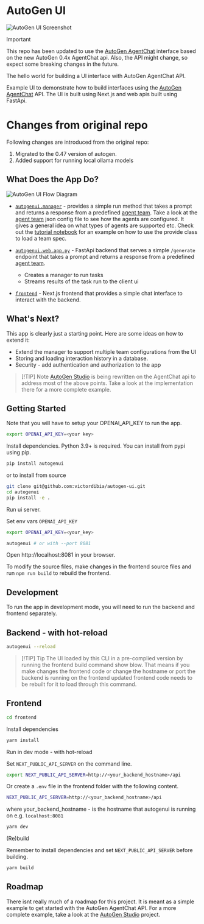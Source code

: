 # AutoGen UI

![AutoGen UI Screenshot](docs/images/autogenuiscreen.png)

> [!IMPORTANT]  
> This repo has been updated to use the [AutoGen AgentChat](https://microsoft.github.io/autogen/dev/user-guide/agentchat-user-guide/quickstart.html) interface based on the new AutoGen 0.4x AgentChat api. Also, the API might change, so expect some breaking changes in the future.

The hello world for building a UI interface with AutoGen AgentChat API.

Example UI to demonstrate how to build interfaces using the [AutoGen AgentChat](https://github.com/microsoft/autogen) API. The UI is built using Next.js and web apis built using FastApi.

# Changes from original repo
Following changes are introduced from the original repo:

1) Migrated to the 0.47 version of autogen.
2) Added support for running local ollama models

## What Does the App Do?

![AutoGen UI Flow Diagram](docs/images/flowdiag.png)

- [`autogenui.manager`](autogenui/manager.py) - provides a simple run method that takes a prompt and returns a response from a predefined [agent team](notebooks/default_team.json). Take a look at the [agent team](notebooks/default_team.json) json config file to see how the agents are configured. It gives a general idea on what types of agents are supported etc. Check out the [tutorial notebook](notebooks/tutorial.ipynb) for an example on how to use the provide class to load a team spec.

- [`autogenui.web.app.py`](autogenui/web/app.py) - FastApi backend that serves a simple `/generate` endpoint that takes a prompt and returns a response from a predefined [agent team](notebooks/default_team.json).

  - Creates a manager to run tasks
  - Streams results of the task run to the client ui

- [`frontend`](frontend) - Next.js frontend that provides a simple chat interface to interact with the backend.

## What's Next?

This app is clearly just a starting point. Here are some ideas on how to extend it:

- Extend the manager to support multiple team configurations from the UI
- Storing and loading interaction history in a database.
- Security - add authentication and authorization to the app

> [!TIP] Note
> [AutoGen Studio](https://github.com/microsoft/autogen/tree/main/python/packages/autogen-studio) is being rewritten on the AgentChat api to address most of the above points. Take a look at the implementation there for a more complete example.

## Getting Started

Note that you will have to setup your OPENAI_API_KEY to run the app.

```bash
export OPENAI_API_KEY=<your key>
```

Install dependencies. Python 3.9+ is required. You can install from pypi using pip.

```bash
pip install autogenui
```

or to install from source

```bash
git clone git@github.com:victordibia/autogen-ui.git
cd autogenui
pip install -e .
```

Run ui server.

Set env vars `OPENAI_API_KEY`

```bash
export OPENAI_API_KEY=<your_key>
```

```bash
autogenui # or with --port 8081
```

Open http://localhost:8081 in your browser.

To modify the source files, make changes in the frontend source files and run `npm run build` to rebuild the frontend.

## Development

To run the app in development mode, you will need to run the backend and frontend separately.

## Backend - with hot-reload

```bash
autogenui --reload
```

> [!TIP] Tip
> The UI loaded by this CLI in a pre-complied version by running the frontend build command show blow. That means if you make changes the frontend code or change the hostname or port the backend is running on the frontend updated frontend code needs to be rebuilt for it to load through this command.

## Frontend

```bash
cd frontend
```

Install dependencies

```bash
yarn install
```

Run in dev mode - with hot-reload

Set `NEXT_PUBLIC_API_SERVER` on the command line.

```bash
export NEXT_PUBLIC_API_SERVER=http://<your_backend_hostname>/api
```

Or create a `.env` file in the frontend folder with the following content.

```bash
NEXT_PUBLIC_API_SERVER=http://<your_backend_hostname>/api
```

where your_backend_hostname - is the hostname that autogenui is running on e.g. `localhost:8081`

```bash
yarn dev
```

(Re)build

Remember to install dependencies and set `NEXT_PUBLIC_API_SERVER` before building.

```bash
yarn build
```

## Roadmap

There isnt really much of a roadmap for this project. It is meant as a simple example to get started with the AutoGen AgentChat API. For a more complete example, take a look at the [AutoGen Studio](https://github.com/microsoft/autogen/tree/main/python/packages/autogen-studio) project.
